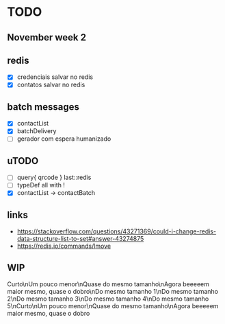 # TODO
## November week 2
## redis
- [x] credenciais salvar no redis
- [x] contatos salvar no redis
## batch messages
- [x] contactList
- [x] batchDelivery
- [ ] gerador com espera humanizado

## uTODO
- [ ] query{ qrcode } last::redis
- [ ] typeDef all with !
- [x] contactList -> contactBatch

## links
- https://stackoverflow.com/questions/43271369/could-i-change-redis-data-structure-list-to-set#answer-43274875
- https://redis.io/commands/lmove

## WIP
Curto\nUm pouco menor\nQuase do mesmo tamanho\nAgora beeeeem maior mesmo, quase o dobro\nDo mesmo tamanho 1\nDo mesmo tamanho 2\nDo mesmo tamanho 3\nDo mesmo tamanho 4\nDo mesmo tamanho 5\nCurto\nUm pouco menor\nQuase do mesmo tamanho\nAgora beeeeem maior mesmo, quase o dobro